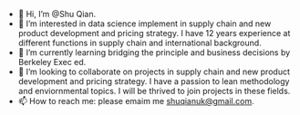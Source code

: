 - 👋 Hi, I’m @Shu Qian. 
- 👀 I’m interested in data science implement in supply chain and new product development and pricing strategy. I have  12 years experience at different functions in supply chain and international background.  
- 🌱 I’m currently learning bridging the principle and business decisions by Berkeley Exec ed.  
- 💞️ I’m looking to collaborate on projects in supply chain and new product development and pricing strategy. I have a passion to lean methodology and enviornmental topics. I will be thrived to join projects in these fields. 
- 📫 How to reach me: please emaim me shuqianuk@gmail.com. 

<!---
ShuDataScience/ShuDataScience is a ✨ special ✨ repository because its `README.md` (this file) appears on your GitHub profile.
You can click the Preview link to take a look at your changes.
--->
